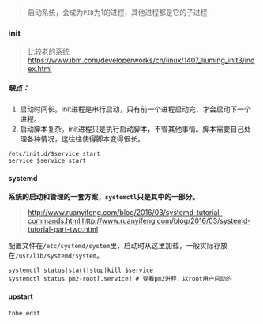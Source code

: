 > 启动系统，会成为`PID`为1的进程，其他进程都是它的子进程

### init
> 比较老的系统
> https://www.ibm.com/developerworks/cn/linux/1407_liuming_init3/index.html

##### 缺点：
1. 启动时间长。init进程是串行启动，只有前一个进程启动完，才会启动下一个进程。
2. 启动脚本复杂。init进程只是执行启动脚本，不管其他事情。脚本需要自己处理各种情况，这往往使得脚本变得很长。
```
/etc/init.d/$service start
service $service start
```

#### systemd
**系统的启动和管理的一套方案，`systemctl`只是其中的一部分。**
> http://www.ruanyifeng.com/blog/2016/03/systemd-tutorial-commands.html
> http://www.ruanyifeng.com/blog/2016/03/systemd-tutorial-part-two.html

配置文件在`/etc/systemd/system`里，启动时从这里加载，一般实际存放在`/usr/lib/systemd/system`。
```
systemctl status|start|stop|kill $service
systemctl status pm2-root[.service] # 查看pm2进程，以root用户启动的

```

#### upstart
```
tobe edit
```